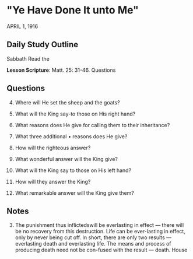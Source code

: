 # "Ye Have Done It unto Me"
APRIL 1, 1916

## Daily Study Outline

Sabbath Read the

**Lesson Scripture**: Matt. 25: 31-46. Questions

## Questions

4. Where will He set the sheep and the goats? 

5. What will the King say-to those on His right hand? 

6. What reasons does He give for calling them to their inheritance? 

7. What three additional • reasons does He give? 

8. How will the righteous answer? 

10. What wonderful answer will the King give? 

11. What will the King say to those on His left hand? 

13. How will they answer the King? 

14. What remarkable answer will the King give them? 

## Notes

3. The punishment thus inflictedswill be everlasting in effect — there will be no recovery from this destruction. Life can be ever-lasting in effect, only by never being cut off. In short, there are only two results — everlasting death and everlasting life. The means and process of producing death need not be con-fused with the result — death. House
